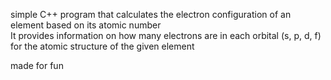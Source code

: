 simple C++ program that calculates the electron configuration of an element based on its atomic number<br> It provides information on how many electrons are in each orbital (s, p, d, f) for the atomic structure of the given element

made for fun 
